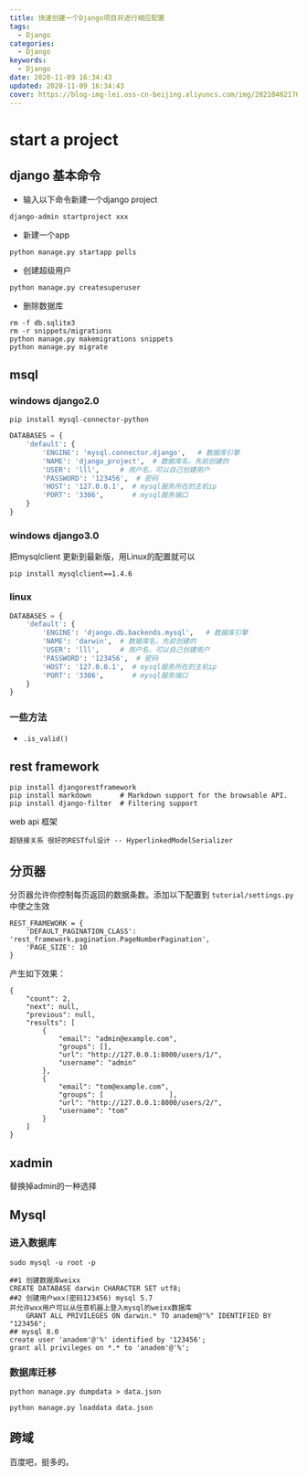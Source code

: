 ```yaml
---
title: 快速创建一个Django项目并进行相应配置
tags:
  - Django
categories:
  - Django
keywords:
  - Django
date: 2020-11-09 16:34:43
updated: 2020-11-09 16:34:43
cover: https://blog-img-lei.oss-cn-beijing.aliyuncs.com/img/20210402170824.png
---
```



# start a project
## django 基本命令
+ 输入以下命令新建一个django project
```shell
django-admin startproject xxx
```
+ 新建一个app
```shell
python manage.py startapp polls
```
+ 创建超级用户
```shell
python manage.py createsuperuser
```
+ 删除数据库
```shell
rm -f db.sqlite3
rm -r snippets/migrations
python manage.py makemigrations snippets
python manage.py migrate
```
## msql
### windows django2.0
```
pip install mysql-connector-python
```

```python
DATABASES = {
    'default': {
        'ENGINE': 'mysql.connector.django',   # 数据库引擎
        'NAME': 'django_project',  # 数据库名，先前创建的
        'USER': 'lll',     # 用户名，可以自己创建用户
        'PASSWORD': '123456',  # 密码
        'HOST': '127.0.0.1',  # mysql服务所在的主机ip
        'PORT': '3306',       # mysql服务端口
    }
}

```
### windows django3.0
把mysqlclient 更新到最新版，用Linux的配置就可以
```
pip install mysqlclient==1.4.6 
```
### linux
```python
DATABASES = {
    'default': {
        'ENGINE': 'django.db.backends.mysql',   # 数据库引擎
        'NAME': 'darwin',  # 数据库名，先前创建的
        'USER': 'lll',     # 用户名，可以自己创建用户
        'PASSWORD': '123456',  # 密码
        'HOST': '127.0.0.1',  # mysql服务所在的主机ip
        'PORT': '3306',       # mysql服务端口
    }
}
```
### 一些方法
+ `.is_valid()`
## rest framework
```shell
pip install djangorestframework
pip install markdown       # Markdown support for the browsable API.
pip install django-filter  # Filtering support
```
web api 框架
```shell
超链接关系 很好的RESTful设计 -- HyperlinkedModelSerializer
```
## 分页器
分页器允许你控制每页返回的数据条数。添加以下配置到 `tutorial/settings.py` 中使之生效
```shell
REST_FRAMEWORK = {
    'DEFAULT_PAGINATION_CLASS': 'rest_framework.pagination.PageNumberPagination',
    'PAGE_SIZE': 10
}
```
产生如下效果：
```shell
{
    "count": 2,
    "next": null,
    "previous": null,
    "results": [
        {
            "email": "admin@example.com",
            "groups": [],
            "url": "http://127.0.0.1:8000/users/1/",
            "username": "admin"
        },
        {
            "email": "tom@example.com",
            "groups": [                ],
            "url": "http://127.0.0.1:8000/users/2/",
            "username": "tom"
        }
    ]
}
```


## xadmin
替换掉admin的一种选择

## Mysql
### 进入数据库
```shell
sudo mysql -u root -p
```

```shell
##1 创建数据库weixx
CREATE DATABASE darwin CHARACTER SET utf8;
##2 创建用户wxx(密码123456) mysql 5.7
并允许wxx用户可以从任意机器上登入mysql的weixx数据库
    GRANT ALL PRIVILEGES ON darwin.* TO anadem@"%" IDENTIFIED BY "123456"; 
## mysql 8.0
create user 'anadem'@'%' identified by '123456';
grant all privileges on *.* to 'anadem'@'%';
```

### 数据库迁移
```shell
python manage.py dumpdata > data.json
```
```shell
python manage.py loaddata data.json
```
## 跨域
百度吧，挺多的。